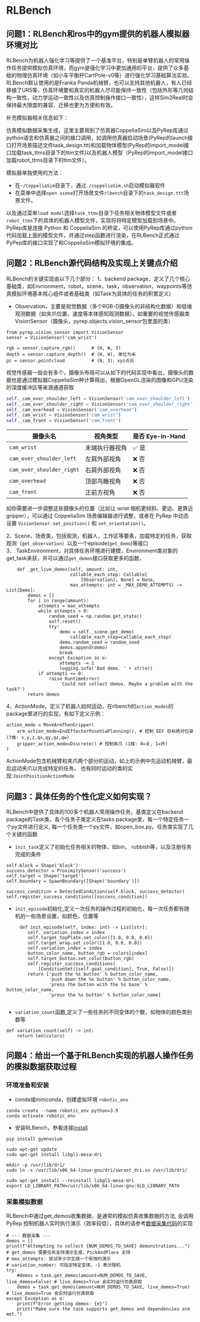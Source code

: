     

# RLBench

## 问题1：RLBench和ros中的gym提供的机器人模拟器环境对比
RLBench为机器人强化学习等提供了一个基准平台，特别是单臂机器人的常用操作任务提供模拟仿真环境，而gym是强化学习中更加通用的平台，提供了众多基础的物理仿真环境（如小车平衡杆CartPole-v0等）进行强化学习基础算法实验。
RLBench默认使用的是Franka Panda机械臂，也可以支持其他机器人，有人已经移植了UR5等，仿真环境要和真实的机器人尽可能保持一致性（包括外形等几何结构一致性，动力学运动一致性以及仿真控制操作接口一致性），这样Sim2Real时会保持最大限度的兼容，迁移也更为方便和有效。

补充模拟器相关信息如下：

仿真模拟数据采集生成，这里主要用到了仿真器CoppeliaSim以及PyRep库通过python语言和仿真器之间的接口调用，如调用仿真器启动场景(PyRep的launch接口打开场景描述文件task_design.ttt)和加载物体模型(PyRep的import_model接口加载task_ttms目录下的ttm文件)以及机器人模型（PyRep的import_model接口加载robot_ttms目录下的ttm文件）。

模拟器单独使用的方法：
- 在`~/CoppeliaSim`目录下，通过`./coppeliaSim.sh`启动模拟器软件
- 在菜单中选择`open scene`打开场景文件`rlbench`目录下的`task_design.ttt`场景文件。
  
以及通过菜单`load model`选择`task_ttms`目录下任务相关物体模型文件或者`robot_ttms`下的具体的机器人模型文件，实现将将特定模型加载到场景中。
PyRep库是连接 Python 和 CoppeliaSim 的桥梁，可以使用PyRep库通过python代码加载上面的模型文件，并通过step函数进行渲染，在RLBench正式通过PyPep库的接口实现了和CoppeliaSim模拟环境的集成。

## 问题2：RLBench源代码结构及实现上关键点介绍
RLBench的关键实现由以下几个部分：
1、backend package，定义了几个核心基础类，如Envrionment，robot，scene，task，observation，waypoints等仿真模拟环境基本核心组件或者基础类（如Task为具体的任务的积累定义）
- Observation，主要是视觉数据（多个RGB-D摄像头的非结构化数据）和低维观测数据（如夹爪位置，速度等本体感知观测数据）。如重要的视觉传感器类VisionSensor（摄像头，pyrep.objects.vision_sensor包里面的类）
```
from pyrep.vision_sensor import VisionSensor
sensor = VisionSensor('cam_wrist')

rgb = sensor.capture_rgb()      # (H, W, 3)
depth = sensor.capture_depth()  # (H, W), 单位为米
pc = sensor.pointcloud          # (N, 3)，xyz点云
```

视觉传感器一般会有多个，摄像头布局可以从如下的代码实现中看出，摄像头的数据也是通过模拟器CoppeliaSim种计算得出，根据OpenGL渲染的图像和GPU渲染的深度缓冲区等来源通道获取
```python
self._cam_over_shoulder_left = VisionSensor('cam_over_shoulder_left')
self._cam_over_shoulder_right = VisionSensor('cam_over_shoulder_right')
self._cam_overhead = VisionSensor('cam_overhead')
self._cam_wrist = VisionSensor('cam_wrist')
self._cam_front = VisionSensor('cam_front')
```

| 摄像头名 | 视角类型     | 是否 Eye-in-Hand |
|----------|--------------|------------------|
| `cam_wrist` | 末端执行器视角 | ✅ 是 |
| `cam_over_shoulder_left` | 左肩外部视角 | ❌ 否 |
| `cam_over_shoulder_right` | 右肩外部视角 | ❌ 否 |
| `cam_overhead` | 顶部鸟瞰视角 | ❌ 否 |
| `cam_front` | 正前方视角 | ❌ 否 |

如你需要进一步调整这些摄像头的位置（比如让 wrist 相机更倾斜、更远、更靠近 gripper），可以通过 CoppeliaSim 场景编辑器进行调整，或者在 PyRep 中动态设置 `VisionSensor.set_position()` 和 `set_orientation()`。

2、Scene，场景类，包括观测，机器人，工作区等要素，加载特定的任务，获取观测（`get_observation`）以及一个episode(`get_demo`)等接口  
3、 TaskEnvironment，对具体任务环境进行建模，Environment类对象的get_task来获，并可以通过`get_demos`接口获取更多的函数，
```
    def _get_live_demos(self, amount: int,
                        callable_each_step: Callable[
                            [Observation], None] = None,
                        max_attempts: int = _MAX_DEMO_ATTEMPTS) -> List[Demo]:
        demos = []
        for i in range(amount):
            attempts = max_attempts
            while attempts > 0:
                random_seed = np.random.get_state()
                self.reset()
                try:
                    demo = self._scene.get_demo(
                        callable_each_step=callable_each_step)
                    demo.random_seed = random_seed
                    demos.append(demo)
                    break
                except Exception as e:
                    attempts -= 1
                    logging.info('Bad demo. ' + str(e))
            if attempts <= 0:
                raise RuntimeError(
                    'Could not collect demos. Maybe a problem with the task?')
        return demos
```
4、ActionMode，定义了机器人如何运动，在rlbench的`action_modes`的package里进行的实现，有如下定义示例：

```
action_mode = MoveArmThenGripper(
    arm_action_mode=EndEffectorPoseViaPlanning(), # 控制 EEF 目标绝对位姿 (7维: x,y,z,qx,qy,qz,qw)
    gripper_action_mode=Discrete() # 控制夹爪 (1维: 0=关, 1=开)
)
```
ActionMode包含机械臂和夹爪两个部分的运动，如上的示例中先运动机械臂，最后运动夹爪以完成特定的任务。
也有同时运动的类的实现:`JointPositionActionMode`


## 问题3：具体任务的个性化定义如何实现？

RLBench中提供了具体的100多个机器人常用操作任务，基类定义在backend package的Task类，各个任务子类定义在tasks package里，每一个特定任务一个py文件进行定义, 每一个任务类一个py文件，如open_box.py。任务类实现了几个关键的函数
- `init_task`定义了初始化任务相关的物体，如bin， rubbish等，以及注册任务完成的条件
```
self.block = Shape('block')
success_detector = ProximitySensor('success')
self.target = Shape('target')
self.boundary = SpawnBoundary([Shape('boundary')])

success_condition = DetectedCondition(self.block, success_detector)
self.register_success_conditions([success_condition])
```
- `init_episode`初始化,定义一次任务的操作过程的初始化，每一次任务都有随机的一些场景设置，如颜色，位置等
```
     def init_episode(self, index: int) -> List[str]:
        self._variation_index = index
        self.target_topPlate.set_color([1.0, 0.0, 0.0])
        self.target_wrap.set_color([1.0, 0.0, 0.0])
        self.variation_index = index
        button_color_name, button_rgb = colors[index]
        self.target_button.set_color(button_rgb)
        self.register_success_conditions(
            [ConditionSet([self.goal_condition], True, False)])
        return ['push the %s button' % button_color_name,
                'push down the %s button' % button_color_name,
                'press the button with the %s base' % button_color_name,
                'press the %s button' % button_color_name]
                
```
- `variation_count`函数,定义了一些任务的不同变体的个数，如物体的颜色类别数等
```
def variation_count(self) -> int:
    return len(colors)
```

## 问题4：给出一个基于RLBench实现的机器人操作任务的模拟数据获取过程

### 环境准备和安装

- conda或miniconda，创建虚拟环境 `robotic_env`

```
conda create --name robotic_env python=3.9
conda activate robotic_env
```

- 安装RLBench，参看连接[install](https://github.com/stepjam/RLBench?tab=readme-ov-file#install)

```
pip install gymnasium

sudo apt-get update
sudo apt-get install libgl1-mesa-dri

mkdir -p /usr/lib/dri/
sudo ln -s /usr/lib/x86_64-linux-gnu/dri/swrast_dri.so /usr/lib/dri/

sudo apt-get install --reinstall libgl1-mesa-dri
export LD_LIBRARY_PATH=/usr/lib/x86_64-linux-gnu:$LD_LIBRARY_PATH
```

### 采集模拟数据

RLBench中通过get_demos收集数据，是通常的模拟仿真收集数据的方法, 会调用 PyRep 控制机器人实时执行演示（效率较低），具体的请参考[数据采集代码](./dataset_sim.py)的实现

```
# --- 数据采集 ---
demos = []
print(f"Attempting to collect {NUM_DEMOS_TO_SAVE} demonstrations...")
# get_demos 需要任务支持演示生成，PickAndPlace 支持
# max_attempts: 尝试多少次生成一个有效的演示
# variation_number: 可指定特定变体，-1 表示随机
try:
    #demos = task.get_demos(amount=NUM_DEMOS_TO_SAVE, live_demos=False) # live_demos=True 会实时运行仿真获取
    demos = task.get_demos(amount=NUM_DEMOS_TO_SAVE, live_demos=True) # live_demos=True 会实时运行仿真获取
except Exception as e:
    print(f"Error getting demos: {e}")
    print("Make sure the task supports get_demos and dependencies are met.")

```

